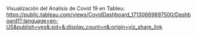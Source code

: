 
Visualización del Analisis de Covid 19 en Tableu:
https://public.tableau.com/views/CovidDashboard_17130669897500/Dashboard1?:language=en-US&publish=yes&:sid=&:display_count=n&:origin=viz_share_link
